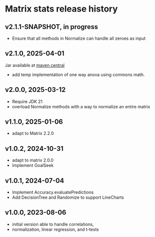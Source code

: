 # Matrix stats release history

## v2.1.1-SNAPSHOT, in progress
- Ensure that all methods in Normalize can handle all zeroes as input

## v2.1.0, 2025-04-01
Jar available at [maven central](https://repo1.maven.org/maven2/se/alipsa/matrix/matrix-stats/2.1.0/matrix-stats-2.1.0.jar)
- add temp implementation of one way anova using commons math.

## v2.0.0, 2025-03-12
- Require JDK 21
- overload Normalize methods with a way to normalize an entire matrix

## v1.1.0, 2025-01-06
- adapt to Matrix 2.2.0

## v1.0.2, 2024-10-31
- adapt to matrix 2.0.0
- Implement GoalSeek

## v1.0.1, 2024-07-04
- Implement Accuracy.evaluatePredictions
- Add DecisionTree and Randomize to support LineCharts

## v1.0.0, 2023-08-06
- initial version able to handle correlations,
- normalization, linear regression, and t-tests